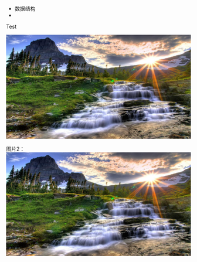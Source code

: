 - 数据结构
 - [二叉树(BTree)]: (DataStructure/二叉树(BTree).md)

Test

![图片展示](https://github.com/tengjingshu28/tech/blob/master/images/333.jpg)

图片2：
![img](images/333.jpg)
